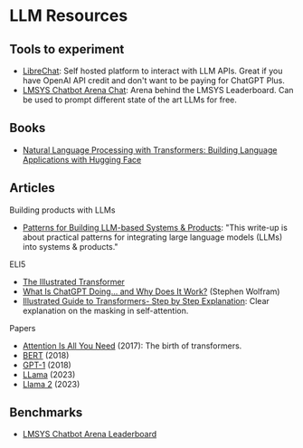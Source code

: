 # LLM Resources

## Tools to experiment

- [LibreChat](https://github.com/danny-avila/LibreChat): Self hosted platform to interact with LLM APIs. Great if you have OpenAI API credit and don't want to be paying for ChatGPT Plus.
- [LMSYS Chatbot Arena Chat](https://chat.lmsys.org/): Arena behind the LMSYS Leaderboard. Can be used to prompt different state of the art LLMs for free.

## Books

- [Natural Language Processing with Transformers: Building Language Applications with Hugging Face](https://www.goodreads.com/en/book/show/60114857)

## Articles

Building products with LLMs
- [Patterns for Building LLM-based Systems & Products](https://eugeneyan.com/writing/llm-patterns/): "This write-up is about practical patterns for integrating large language models (LLMs) into systems & products."

ELI5
- [The Illustrated Transformer](https://jalammar.github.io/illustrated-transformer/)
- [What Is ChatGPT Doing... and Why Does It Work?](https://writings.stephenwolfram.com/2023/02/what-is-chatgpt-doing-and-why-does-it-work/) (Stephen Wolfram)
- [Illustrated Guide to Transformers- Step by Step Explanation](https://towardsdatascience.com/illustrated-guide-to-transformers-step-by-step-explanation-f74876522bc0): Clear explanation on the masking in self-attention.

Papers
- [Attention Is All You Need](https://arxiv.org/abs/1706.03762) (2017): The birth of transformers.
- [BERT](https://arxiv.org/abs/1810.04805) (2018)
- [GPT-1](https://cdn.openai.com/research-covers/language-unsupervised/language_understanding_paper.pdf) (2018)
- [LLama](https://arxiv.org/abs/2302.13971) (2023)
- [Llama 2](https://ai.meta.com/research/publications/llama-2-open-foundation-and-fine-tuned-chat-models/) (2023)

## Benchmarks

- [LMSYS Chatbot Arena Leaderboard](https://huggingface.co/spaces/lmsys/chatbot-arena-leaderboard)
